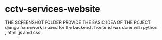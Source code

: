 # cctv-services-website

THE SCREENSHOT FOLDER PROVIDE THE BASIC IDEA OF THE POJECT
django framework is used for the backend .
frontend was done with python , html ,js amd css .

